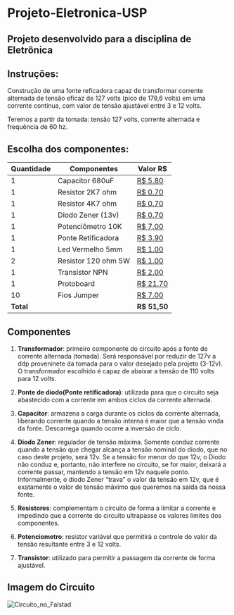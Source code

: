 # Projeto-Eletronica-USP
## Projeto desenvolvido para a disciplina de Eletrônica
## Instruções:
Construção de uma fonte reficadora capaz de transformar corrente alternada de tensão eficaz de 127 volts (pico de 179,6 volts) em uma corrente contínua, com valor de tensão ajustável entre 3 e 12 volts.

Teremos a partir da tomada: tensão 127 volts, corrente alternada e frequência de 60 hz.
## Escolha dos componentes:
| Quantidade | Componentes       | Valor R$ |
|------------|-------------------|----------|
| 1          | Capacitor 680uF   | [R$ 5.80](https://produto.mercadolivre.com.br/MLB-1329526998-capacitor-eletrolitico-680uf-x-25v-105-10-pecas-_JM#position=1&search_layout=grid&type=item&tracking_id=e3802299-ff00-42ad-964e-d3a5aee62ea2)|
| 1          | Resistor 2K7 ohm  | [R$ 0.70](https://produto.mercadolivre.com.br/MLB-2715520561-100-unidades-resistor-27k-5-14w-cr25-2k7-_JM?matt_tool=14213447&matt_word=&matt_source=bing&matt_campaign=MLB_ML_BING_AO_CE-ALL-ALL_X_PLA_ALLB_TXS_ALL&matt_campaign_id=382858295&matt_ad_group=CE&matt_match_type=e&matt_network=o&matt_device=c&matt_keyword=default&msclkid=e1b9d86fc71116606eb9be032e0e646a&utm_source=bing&utm_medium=cpc&utm_campaign=MLB_ML_BING_AO_CE-ALL-ALL_X_PLA_ALLB_TXS_ALL&utm_term=4581596253419741&utm_content=CE)|
| 1          | Resistor 4K7 ohm  | [R$ 0.70](https://produto.mercadolivre.com.br/MLB-3389009219-resistor-4k7-cr25-14w-5-alta-qualidade-pacote-500-pecas-_JM#is_advertising=true&position=2&search_layout=grid&type=pad&tracking_id=d5ff520b-1146-494a-bd8a-95c6fa6acacd&is_advertising=true&ad_domain=VQCATCORE_LST&ad_position=2&ad_click_id=NDYyYmZkZDAtOWU3OC00YmM3LTgzOTAtODRhNDUyMTVjMmVm)|
| 1          | Diodo Zener (13v) | [R$ 0.70](https://produto.mercadolivre.com.br/MLB-1437492980-kit-50-pecas-diodo-zener-13v-1w-1n4743a-a-granel--_JM?matt_tool=14213447&matt_word=&matt_source=bing&matt_campaign=MLB_ML_BING_AO_CE-ALL-ALL_X_PLA_ALLB_TXS_ALL&matt_campaign_id=382858295&matt_ad_group=CE&matt_match_type=e&matt_network=o&matt_device=c&matt_keyword=default&msclkid=cd780d21d7aa10914c036b4d3e2afb26&utm_source=bing&utm_medium=cpc&utm_campaign=MLB_ML_BING_AO_CE-ALL-ALL_X_PLA_ALLB_TXS_ALL&utm_term=4581596253419739&utm_content=CE)|
| 1          | Potenciômetro 10K | [R$ 7.00](https://produto.mercadolivre.com.br/MLB-1178895152-kit-10-potenciometro-linear-10k-16mm-linear-_JM?matt_tool=14213447&matt_word=&matt_source=bing&matt_campaign=MLB_ML_BING_AO_CE-ALL-ALL_X_PLA_ALLB_TXS_ALL&matt_campaign_id=382858295&matt_ad_group=CE&matt_match_type=e&matt_network=o&matt_device=c&matt_keyword=default&msclkid=519cbb9024fb13dddea5ddfccd4e713c&utm_source=bing&utm_medium=cpc&utm_campaign=MLB_ML_BING_AO_CE-ALL-ALL_X_PLA_ALLB_TXS_ALL&utm_term=4581596253419738&utm_content=CE)|
| 1          | Ponte Retificadora| [R$ 3.90](https://produto.mercadolivre.com.br/MLB-1290426853-kit-10-ponte-retificadora-2a-1000v-original-_JM?matt_tool=14213447&matt_word=&matt_source=bing&matt_campaign=MLB_ML_BING_AO_CE-ALL-ALL_X_PLA_ALLB_TXS_ALL&matt_campaign_id=382858295&matt_ad_group=CE&matt_match_type=e&matt_network=o&matt_device=c&matt_keyword=default&msclkid=650bb0b5b40c1b56d52ed6d95e0eaf1b&utm_source=bing&utm_medium=cpc&utm_campaign=MLB_ML_BING_AO_CE-ALL-ALL_X_PLA_ALLB_TXS_ALL&utm_term=4581596253419738&utm_content=CE)|
| 1          | Led Vermelho 5mm  | [R$ 1.00](https://www.mercadolivre.com.br/led-vermelho-difuso-5mm-50-unidades-eletrnica-arduino-3v/p/MLB26787530#searchVariation=MLB26787530&position=2&search_layout=grid&type=product&tracking_id=adfecce4-4978-48c7-b7f0-c813b5bcd303)|
| 2          |Resistor 120 ohm 5W| [R$ 1.00](https://produto.mercadolivre.com.br/MLB-3518008789-47-r-ohms-10-pecas-resistor-de-carbono-5w-47r-ohms-5-_JM?matt_tool=14213447&matt_word=&matt_source=bing&matt_campaign=MLB_ML_BING_AO_CE-ALL-ALL_X_PLA_ALLB_TXS_ALL&matt_campaign_id=382858295&matt_ad_group=CE&matt_match_type=e&matt_network=o&matt_device=c&matt_keyword=default&msclkid=3c4b916e04d01b7cbaecf702ee0ca213&utm_source=bing&utm_medium=cpc&utm_campaign=MLB_ML_BING_AO_CE-ALL-ALL_X_PLA_ALLB_TXS_ALL&utm_term=4581596253419740&utm_content=CE)|
| 1          | Transistor NPN    | [R$ 2.00](https://produto.mercadolivre.com.br/MLB-1608263867-transistor-npn-tip41c-6-pecas-tip-41c-tip41-tip-41-ip41-_JM?matt_tool=14213447&matt_word=&matt_source=bing&matt_campaign=MLB_ML_BING_AO_CE-ALL-ALL_X_PLA_ALLB_TXS_ALL&matt_campaign_id=382858295&matt_ad_group=CE&matt_match_type=e&matt_network=o&matt_device=c&matt_keyword=default&msclkid=d61d18ae39b0139c4cf27ec2d34b9d83&utm_source=bing&utm_medium=cpc&utm_campaign=MLB_ML_BING_AO_CE-ALL-ALL_X_PLA_ALLB_TXS_ALL&utm_term=4581596253419738&utm_content=CE)|
| 1          | Protoboard        | [R$ 21.70](https://produto.mercadolivre.com.br/MLB-1421607788-protoboard-400-pontos-_JM?matt_tool=14213447&matt_word=&matt_source=bing&matt_campaign=MLB_ML_BING_AO_CE-ALL-ALL_X_PLA_ALLB_TXS_ALL&matt_campaign_id=382858295&matt_ad_group=CE&matt_match_type=e&matt_network=o&matt_device=c&matt_keyword=default&msclkid=95af03b37607195f2a4e65df9d116282&utm_source=bing&utm_medium=cpc&utm_campaign=MLB_ML_BING_AO_CE-ALL-ALL_X_PLA_ALLB_TXS_ALL&utm_term=4581596253419740&utm_content=CE)|
| 10         | Fios Jumper       | [R$ 7.00](https://www.mercadolivre.com.br/40-x-jumper-fio-conector-macho-macho-protoboard-20-cm/p/MLB36837941?pdp_filters=item_id:MLB4690760302#is_advertising=true&searchVariation=MLB36837941&position=1&search_layout=grid&type=pad&tracking_id=b294b6b8-0712-4527-878b-30fb19ecc216&is_advertising=true&ad_domain=VQCATCORE_LST&ad_position=1&ad_click_id=ODgwN2Y5ZWQtODU0Yi00MzY1LWIzZTktNmFhMDcwZjhiYzFj)|
| **Total**  |                   | **R$ 51,50**    |
## Componentes
1. **Transformador**: primeiro componente do circuito após a fonte de corrente alternada (tomada). Será responsável por reduzir de 127v a ddp proveninete da tomada para o valor desejado pela projeto (3-12v). O transformador escolhido é capaz de abaixar a tensão de 110 volts para 12 volts.

2. **Ponte de diodo(Ponte retificadora)**: utilizada para que o circuito seja abastecido com a corrente em ambos ciclos da corrente alternada.

3. **Capacitor**:  armazena a carga durante os ciclos da corrente alternada, liberando corrente quando a tensão interna é maior que a tensão vinda da fonte. Descarrega quando ocorre a inversão de ciclo.

4. **Diodo Zener**: regulador de tensão máxima. Somente conduz corrente quando a tensão que chegar alcança a tensão nominal do diodo, que no caso deste projeto, será 12v. Se a tensão for menor do que 12v, o Diodo não conduz e, portanto, não interfere no circuito, se for maior, deixará a corrente passar, mantendo a tensão em 12v naquele ponto. Informalmente, o diodo Zener “trava” o valor da tensão em 12v, que é exatamente o valor de tensão máximo que queremos na saída da nossa fonte.

5. **Resistores**: complementam o circuito de forma a limitar a corrente e impedindo que a corrente do circuito ultrapasse os valores limites dos componentes.

6. **Potenciometro**: resistor variável que permitirá o controle do valor da tensão resultante entre 3 e 12 volts.

7. **Transistor**: utilizado para permitir a passagem da corrente de forma ajustável.
## Imagem do Circuito
![Circuito_no_Falstad](Projeto-Eletronica-USP/Imagens-Circuito/Circuito-Falstad.PNG)

